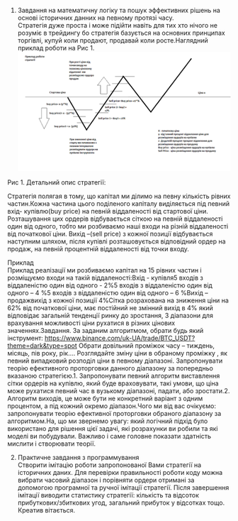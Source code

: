 1. Завдання на математичну логіку та пошук эффективних рішень на основі історичних данних на певному протязі часу.  
Стратегія дуже проста і може підійти навіть для тих хто нічого не розуміє в трейдингу бо стратегія базується на основних принципах торгівлі, купуй коли продают, продавай коли росте.Наглядний приклад роботи на Рис 1. 
![alt text](image.png)

Рис 1.
Детальний опис стратегії:

Стратегія полягая в тому, що капітал ми ділимо на певну кількість рівних частин.Кожна частина цього поділеного капіталу виділяється під певний вхід- купівлю(buy price) на певній віддаленості від стартової ціни. Розташування цих ордерів відбувається сіткою на певній віддаленості один від одного, тобто ми розбиваємо наші входи на різній віддаленості від початкової ціни. Вихід –(sell price) з кожної позиції відбувається наступним шляхом, після купівлі розташовується відповідний ордер на продаж, на певній процентній віддаленості від точки входу.  

Приклад  
Приклад реалізації ми розбиваємо капітал на 15 рівних частин і розміщуємо входи  на такій віддаленості:Вхід - купівля5 входів з віддаленістю один від одного -  2%5 входів з віддаленістю один від одного – 4 %5 входів з віддаленістю один від одного – 6 %Вихід – продажвихід з кожної позиції 4%Сітка розрахована на зниження ціни на 62%  від початкової ціни, має постійний не змінний вихід в 4% який відповідає загальній тенденції ринку до зростання, 3 діапазони для врахування можливості ціни рухатися в різних цінових значеннях.Завдання. За заданим алгоритмом, обрати будь який інструмент: https://www.binance.com/uk-UA/trade/BTC_USDT?theme=dark&type=spot
Обрати довільний проміжок часу – тиждень, місяць, пів року, рік…. Розглядайте зміну ціни в обраному проміжку , як певний випадковий розподіл ціни в певному діапазоні. Запропонувати теорію ефективного проторговки данного діапазону за попередньо вказаною стратегією.1. Запропонувати певний алгоритм виставлення сітки ордерів на купівлю, який буде враховувати, такі умови, що ціна може рухатися певний час в вузькому діапазоні, падати, або зростати.2. Алгоритм виходів, це може бути не конкретний варіант з одним процентом, а під кожний окремо діапазон.Чого ми від вас очікуємо: запропонувати теорію ефективної проторговки обраного діапазону за алгоритмом.На, що ми звернемо увагу: який логічний підхід було використано для рішення цієї задачі, які розрахунки ви робили та які моделі ви побудували. Важливо і саме головне показати здатність мислити і створювати теорії.  

2. Практичне завдання з программування  
Створити імітацію роботи запропонованої Вами стратегії на історичних даних. Для перевірки правильності роботи коду можна вибрати часовий діапазон і порівняти ордери отримані за допомогою програмної та ручної імітації стратегії. 
Після завершення імітації виводити статистику стратегії: кількість та відсоток прибуткових/збиткових угод, загальний прибуток у відсотках тощо. Креатив вітається.

